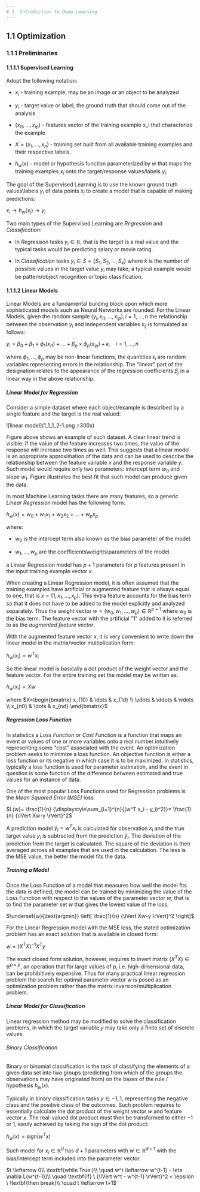 ```yaml
---
# 1. Introduction to Deep Learning
---
```

## 1.1 Optimization

### 1.1.1 Preliminaries

#### 1.1.1.1 Supervised Learning

Adopt the following notation:

* $x_i$ - training example, may be an image or an object to be analyzed

* $y_i$ - target value or label, the ground truth that should come out of the analysis

* $(x_{i1},\dots, x_{ip})$ - features vector of the training example x_i that characterize the example

* $X = \left(x_1,\dots, x_n\right)$ - training set built from all available training examples and their respective labels.

* $h_w(x)$ - model or hypothesis function parameterized by $w$ that maps the training examples $x_i$ onto the target/response values/labels $y_i$.

The goal of the Supervised Learning is to use the known ground truth values\labels $y_i$ of data points $x_i$ to create a model that is capable of making predictions:

$x_i \rightarrow h_w(x_i) \rightarrow y_i$

Two main types of the Supervised Learning are _Regression_ and _Classification_:

* In _Regression_ tasks $y_i \in \mathbb{R}$, that is the target is a real value and the typical tasks would be predicting salary or movie rating.

* In _Classification_ tasks $y_i \in S=\left\{S_1,S_2, \dots, S_k\right\}$ where $k$ is the number of possible values in the target value $y_i$ may take; a typical example would be pattern/object recognition or topic classification.

#### 1.1.1.2 Linear Models
Linear Models are a fundamental building block upon which more sophisticated models such as Neural Networks are founded. For the Linear Models, given the random sample $(y_i, x_{i1}, \dots, x_{ip}), i=1,\dots,n$ the relationship between the observation $y_i$ and independent variables $x_{ij}$ is formulated as follows:

$y_i=\beta_0 + \beta_1 \times \phi_1(x_{i1})+\dots+\beta_p \times \phi_p(x_{ip}) + \epsilon_i \quad i=1,\dots, n$

where $\phi_1,\dots, \phi_p$ may be non-linear functions, the quantities $\epsilon_i$ are random variables representing errors in the relationship. The "linear" part of the designation relates to the appearance of the regression coefficients $\beta_j$ in a linear way in the above relationship.

##### Linear Model for Regression
Consider a simple dataset where each object/example is described by a single feature and the target is the real valued:

![linear model](1_1_1_2-1.png =300x)

Figure above shows an example of such dataset. A clear linear trend is visible: if the value of the feature increases two times, the value of the response will increase two times as well. This suggests that a linear model is an appropriate approximation of the data and can be used to describe the relationship between the feature variable $x$ and the response variable $y$. Such model would require only two parameters: intercept term $w_0$ and slope $w_1$. Figure illustrates the best fit that such model can produce given the data.

In most Machine Learning tasks there are many features, so a generic _Linear Regression_ model has the following form:

$h_w(x) = w_0 + w_1 x_1 + w_2 x_2 + \dots + w_p x_p$

where:
  - $w_0$ is the intercept term also known as the bias parameter of the model.

  - $w_1,\dots, w_p$ are the coefficients\weights\parameters of the model.

a Linear Regression model has $p+1$ parameters for $p$ features present in the input training example vector $x$.

When creating a Linear Regression model, it is often assumed that the training examples have artificial or augmented feature that is always equal to one, that is $x=(1,x_1, \dots, x_p)$. This extra feature accounts for the bias term so that it does not have to be added to the model explicitly and analyzed separately. Thus the weight vector $w=(w_0, w_1, \dots, w_p) \in \mathbb{R}^{p+1}$ where $w_0$ is the bias term. The feature vector with the artificial "1" added to it is referred to as the _augmented feature vector_.

With the augmented feature vector $x$, it is very convenient to write down the linear model in the matrix/vector multiplication form:

$h_w(x_i) = w^Tx_i$

So the linear model is basically a dot product of the weight vector and the feature vector. For the entire training set the model may be written as:

$h_w(x_i) = Xw$

where $X=\begin{bmatrix}
   x_{10} & \dots & x_{1d}  \\
   \vdots & \ddots & \vdots  \\
   x_{n0} & \dots & x_{nd}
\end{bmatrix}$

##### Regression Loss Function
In statistics a _Loss Function_ or _Cost Function_ is a function that maps an event or values of one or more variables onto a real number intuitively representing some "cost" associated with the event. An optimization problem seeks to minimize a loss function. An objective function is either a loss function or its negative in which case it is to be maximized. In statistics, typically a loss function is used for parameter estimation, and the event in question is some function of the difference between estimated and true values for an instance of data.

One of the most popular Loss Functions used for Regression problems is the _Mean Squared Error (MSE)_ loss:

$L(w)= \frac{1}{n} {\displaystyle\sum_{i=1}^{n}{(w^T x_i - y_i)^2}}= \frac{1}{n} {\lVert Xw-y \rVert}^2$

A prediction model $\hat{y}_i= w^T x_i$ is calculated for observation $x_i$ and the true target value $y_i$ is subtracted from the prediction $\hat{y}_i$. The deviation of the prediction from the target is calculated. The square of the deviation is then averaged across all examples that are used in the calculation. The less is the MSE value, the better the model fits the data.

##### Training a Model
Once the Loss Function of a model that measures how well the model fits the data is defined, the model can be trained by minimizing the value of the Loss Function with respect to the values of the parameter vector $w$; that is to find the parameter set $w$ that gives the lowest value of the loss.

$\underset{w}{\text{argmin}} \left[ \frac{1}{n} {\lVert Xw-y \rVert}^2 \right]$

For the Linear Regression model with the MSE loss, the stated optimization problem has an exact solution that is available in closed form:

$w = (X^T X)^{-1} X^T y$

The exact closed form solution, however, requires to invert matrix $(X^T X) \in \mathbb{R}^{p \times p}$, an operation that for large values of $p$, i.e. high-dimensional data, can be prohibitively expensive. Thus for many practical linear regression problem the search for optimal parameter vector $w$ is posed as an optimization problem rather than the matrix inversion/multiplication problem.

##### Linear Model for Classification
Linear regression method may be modified to solve the classification problems, in which the target variable $y$ may take only a finite set of discrete values.

###### Binary Classification
Binary or binomial classification is the task of classifying the elements of a given data set into two groups (predicting from which of the groups the observations may have originated from) on the bases of the rule / hypothesis $h_w(x)$.

Typically in binary classification tasks $y \in {-1,1}$, representing the negative class and the positive class of the outcomes. Such problem requires to essentially calculate the dot product of the weight vector $w$ and feature vector $x$. The real-valued dot product must then be transformed to either $-1$ or $1$, easily achieved by taking the sign of the dot product:

$h_w(x) = \text{sign}(w^T x)$

Such model for $x_i \in \mathbb{R}^d$ has $d+1$ parameters with $w \in \mathbb{R}^{d+1}$ with the bias/intercept term included into the parameter vector.










$t \leftarrow 0\\
\textbf{while True:}\\
\quad w^t \leftarrow w^{t-1} - \eta \nabla L(w^{t-1})\\
\quad \textbf{if} \ {\lVert w^t - w^{t-1} \rVert}^2 < \epsilon \ \textbf{then break}\\
\quad t \leftarrow t+1$
